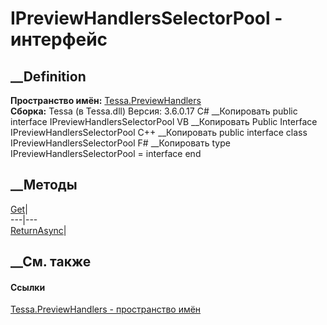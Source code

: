 # IPreviewHandlersSelectorPool - интерфейс
##  __Definition
 **Пространство имён:** [Tessa.PreviewHandlers](N_Tessa_PreviewHandlers.htm)  
 **Сборка:** Tessa (в Tessa.dll) Версия: 3.6.0.17
C# __Копировать
     public interface IPreviewHandlersSelectorPool
VB __Копировать
     Public Interface IPreviewHandlersSelectorPool
C++ __Копировать
     public interface class IPreviewHandlersSelectorPool
F# __Копировать
     type IPreviewHandlersSelectorPool = interface end
##  __Методы
[Get](M_Tessa_PreviewHandlers_IPreviewHandlersSelectorPool_Get.htm)|  
---|---  
[ReturnAsync](M_Tessa_PreviewHandlers_IPreviewHandlersSelectorPool_ReturnAsync.htm)|  
## __См. также
#### Ссылки
[Tessa.PreviewHandlers - пространство имён](N_Tessa_PreviewHandlers.htm)
